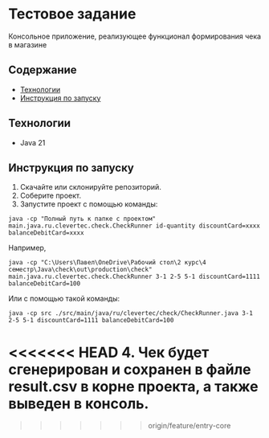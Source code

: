 # Тестовое задание
Консольное приложение, реализующее функционал формирования чека в магазине
## Содержание 
- [Технологии](#технологии)
- [Инструкция по запуску](#инструкция-по-запуску)
## Технологии
- Java 21
## Инструкция по запуску
1. Скачайте или склонируйте репозиторий.
2. Соберите проект.
3. Запустите проект с помощью команды:
```
java -cp "Полный путь к папке с проектом" main.java.ru.clevertec.check.CheckRunner id-quantity discountCard=xxxx balanceDebitCard=xxxx
```
Например,
```
java -cp "C:\Users\Павел\OneDrive\Рабочий стол\2 курс\4 семестр\Java\check\out\production\check" main.java.ru.clevertec.check.CheckRunner 3-1 2-5 5-1 discountCard=1111 balanceDebitCard=100
```
Или с помощью такой команды:
```
java -cp src ./src/main/java/ru/clevertec/check/CheckRunner.java 3-1 2-5 5-1 discountCard=1111 balanceDebitCard=100
```
<<<<<<< HEAD
4. Чек будет сгенерирован и сохранен в файле result.csv в корне проекта, а также выведен в консоль.
=======
>>>>>>> origin/feature/entry-core
